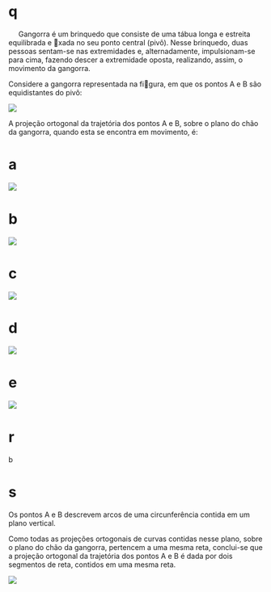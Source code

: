 # q
     Gangorra é um brinquedo que consiste de uma tábua longa e estreita equilibrada e xada no seu ponto central (pivô). Nesse brinquedo, duas pessoas sentam-se nas extremidades e, alternadamente, impulsionam-se para cima, fazendo descer a extremidade oposta, realizando, assim, o movimento da gangorra.

Considere a gangorra representada na figura, em que os pontos A e B são equidistantes do pivô:

![](https://firebasestorage.googleapis.com/v0/b/firebase-enemio.appspot.com/o/questoes%2F490%2F29378bb5-423d-cef0-345c-e7d430078728.png?alt=media\&token=b44facd1-0ebc-4e36-8930-e203d18ccf55)

A projeção ortogonal da trajetória dos pontos A e B, sobre o plano do chão da gangorra, quando esta se encontra em movimento, é:

# a
![](https://firebasestorage.googleapis.com/v0/b/firebase-enemio.appspot.com/o/questoes%2F490%2F5d131a39-1d51-6df6-9fe4-a8e78776119b.png?alt=media\&token=d1087902-f4ca-4090-8b8a-a5cb7d59e7a1)

# b
![](https://firebasestorage.googleapis.com/v0/b/firebase-enemio.appspot.com/o/questoes%2F490%2F7b0523a0-7b0b-8633-1bb5-3678052c783f.png?alt=media\&token=a44971ed-02f8-4789-b7ef-c48dc45a19da)

# c
![](https://firebasestorage.googleapis.com/v0/b/firebase-enemio.appspot.com/o/questoes%2F490%2F5dab2353-44dc-7f68-4a1a-183c071f9fec.png?alt=media\&token=53d8a016-10b3-4648-bf76-954d12a3d6bc)

# d
![](https://firebasestorage.googleapis.com/v0/b/firebase-enemio.appspot.com/o/questoes%2F490%2Fff41b1fa-d883-7a72-ac17-70645d2f9f71.png?alt=media\&token=ced43ede-a989-48a0-9fa9-95cfc9c5cd92)

# e
![](https://firebasestorage.googleapis.com/v0/b/firebase-enemio.appspot.com/o/questoes%2F490%2Fb39c09fb-7c2c-fb57-a540-20a163852637.png?alt=media\&token=f1c87da4-0879-4694-87ea-850ff2a199ea)

# r
b

# s
Os pontos A e B descrevem arcos de uma circunferência contida em um plano vertical.

Como todas as projeções ortogonais de curvas contidas nesse plano, sobre o plano do chão da gangorra, pertencem a uma mesma reta, conclui-se que a projeção ortogonal da trajetória dos pontos A e B é dada por dois segmentos de reta, contidos em uma mesma reta.

![](https://firebasestorage.googleapis.com/v0/b/firebase-enemio.appspot.com/o/questoes%2F490%2F519d234d-f9ec-efdd-e4b7-ef3448aac0ae.png?alt=media\&token=09025a3e-b3b5-4459-873b-409d20a352e3)
